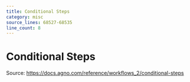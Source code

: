 ```yaml
---
title: Conditional Steps
category: misc
source_lines: 68527-68535
line_count: 8
---
```


# Conditional Steps
Source: https://docs.agno.com/reference/workflows_2/conditional-steps



<Snippet file="condition-step-reference.mdx" />


